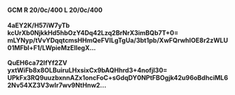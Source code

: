 #### GCM R 20/0c/400 L 20/0c/400
**4aEY2K/H57iW7yTb**<br/>**kcUrXb0NjkkHd5hbOzY4Dq42Lzq2BrNrX3imBQb7T+0=**<br/>**mLYNyp/tVvYDqqtcmsHHmQeFVILgTgUa/3bt1pb/XwFQrwhIOE8r2zWLU01MFbl+F1/LWpieMzEIlegX...**<br/><br/>
**QuEH6ca72lfYf2ZV**<br/>**yxtWiFb8x8OLBuiruLHxsixCx9bAQHhrd3+4nofjI30=**<br/>**UPkFx3RQ9uuzbxnnAZx1oncFoC+sGdqDY0NPtFBOgjk42u96oBdhciML62Nv54XZ3V3wIr7wv9NtHnw2...**